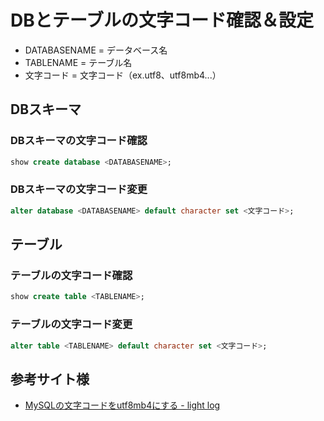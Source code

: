 # DBとテーブルの文字コード確認＆設定

* DATABASENAME = データベース名
* TABLENAME = テーブル名
* 文字コード = 文字コード（ex.utf8、utf8mb4...）

## DBスキーマ

### DBスキーマの文字コード確認

```sql
show create database <DATABASENAME>;
```

### DBスキーマの文字コード変更

```sql
alter database <DATABASENAME> default character set <文字コード>;
```

## テーブル

### テーブルの文字コード確認

```sql
show create table <TABLENAME>;
```

### テーブルの文字コード変更

```sql
alter table <TABLENAME> default character set <文字コード>;
```

## 参考サイト様

* [MySQLの文字コードをutf8mb4にする \- light log](http://yamacent.hatenablog.com/entry/2015/06/06/235900)
